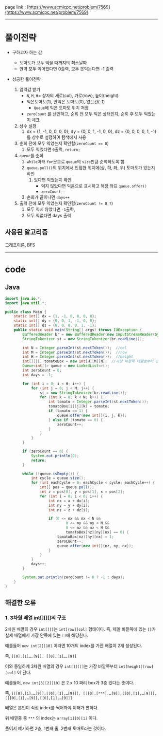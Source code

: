 page link : [https://www.acmicpc.net/problem/7569](https://www.acmicpc.net/problem/7569)

---

# 풀이전략
- 구하고자 하는 값
    - 토마토가 모두 익을 때까지의 최소날짜
    - 만약 모두 익어있다면 0출력, 모두 못익는다면 -1  출력

- 성공한 풀이전략
    1. 입력값 받기
        - `N`, `M`, `H`= 상자의 세로(col), 가로(row), 높이(height)
        - 익은토마토(1), 안익은 토마토(0), 없는칸(-1)
            - `Queue`에 익은 토마토 위치 저장
        - `zeroCount` 를 선언하고, 순회 전 모두 익은 상태인지, 순회 후 모두 익었는지 체크
    2. 상수 설정
        1. dx = {1, -1, 0, 0, 0, 0}, dy = {0, 0, 1, -1, 0, 0}, dz = {0, 0, 0, 0, 1, -1}
        를 상수로 설정하여 탐색에서 사용
    3. 순회 전에 모두 익었는지 확인함(`zeroCount == 0`)
        1. 모두 익었다면 `0`출력, `return;`
    4. `queue`를 순회
        1. `while`아래 `for`문으로 `queue`의 `size`만큼 순회하도록 함.
        2. `queue.poll()`의 위치에서 인접한 위치에(상, 하, 좌, 우) 토마토가 있는지 확인
            1. 있다면 익었는지 확인
                - 익지 않았다면 익음으로 표시하고 해당 좌표 `queue.offer()`
                - `zeroCount--`
        3. 순회가 끝이나면 `days++`
    5. 출력 전에 모두 익었는지 확인함(`zeroCount != 0 ?`)
        1. 모두 익지 않았다면 `-1`출력,
        2. 모두 익없다면 days 출력

## 사용된 알고리즘
그래프이론, BFS

---

# code

## Java

```java
import java.io.*;
import java.util.*;

public class Main {
    static int[] dx = {1, -1, 0, 0, 0, 0};
    static int[] dy = {0, 0, 1, -1, 0, 0};
    static int[] dz = {0, 0, 0, 0, 1, -1};
    public static void main(String[] args) throws IOException {
        BufferedReader br = new BufferedReader(new InputStreamReader(System.in));
        StringTokenizer st = new StringTokenizer(br.readLine());

        int N = Integer.parseInt(st.nextToken());  //col
        int M = Integer.parseInt(st.nextToken());  //row
        int H = Integer.parseInt(st.nextToken());  //height
        int[][][] tomatoBox = new int[H][M][N];  //가장 바깥쪽 대괄호부터 안쪽 대괄호까지
        Queue<int[]> queue = new LinkedList<>();
        int zeroCount = 0;
        int days = -1;

        for (int i = 0; i < H; i++) {
            for (int j = 0; j < M; j++) {
                st = new StringTokenizer(br.readLine());
                for (int k = 0; k < N; k++) {
                    int tomato = Integer.parseInt(st.nextToken());
                    tomatoBox[i][j][k] = tomato;
                    if (tomato == 1) {
                        queue.offer(new int[]{i, j, k});
                    } else if (tomato == 0) {
                        zeroCount++;
                    }
                }
            }
        }

        if (zeroCount == 0) {
            System.out.println(0);
            return;
        }

        while (!queue.isEmpty()) {
            int cycle = queue.size();
            for (int eachCycle = 0; eachCycle < cycle; eachCycle++) {
                int[] pos = queue.poll();
                int z = pos[0], y = pos[1], x = pos[2];
                for (int i = 0; i < 6; i++) {
                    int nx = x + dx[i];
                    int ny = y + dy[i];
                    int nz = z + dz[i];

                    if (0 <= nx && nx < N &&
                            0 <= ny && ny < M &&
                            0 <= nz && nz < H &&
                            tomatoBox[nz][ny][nx] == 0) {
                        tomatoBox[nz][ny][nx] = 1;
                        zeroCount--;
                        queue.offer(new int[]{nz, ny, nx});
                    }
                }
            }
            days++;
        }

        System.out.println(zeroCount != 0 ? -1 : days);
    }
}

```

## 해결한 오류

### 1. 3차원 배열 int[][][]의 구조

2차원 배열의 경우 `int[][]`는 `int[row][col]` 형태이다. 즉, 제일 바깥쪽에 있는 `[]`가 실제 배열에서 가장 안쪽에 있는 `[]`에 해당한다.

예를들어 `new int[2][10]` 이라면 10개의 index를 가진 배열이 2개 생성된다.

즉, `[[0],[1]…,[9]], [[0],[1]…,[9]]`

이와 동일하게 3차원 배열의 경우 `int[][][]`는 가장 바깥쪽부터 `int[height][row][col]` 이 된다.

예를들어, `new int[3][2][10]` 은 2 x 10 짜리 box가 3층 있다는 뜻이다.

즉, `[[[0],[1],…[9]],[[0],[1],…[9]]], [[[0],[***],…[9]],[[0],[1],…[9]]], [[[0],[1],…[9]],[[0],[1],…[9]]]`

배열은 본인이 직접 index를 찍어봐야 이해가 편하다.

위 배열중 중 `***` 의 index는 `array[1][0][1]` 이다.

풀어서 얘기하면 2층, 1번째 줄, 2번째 토마토라는 것이다.
